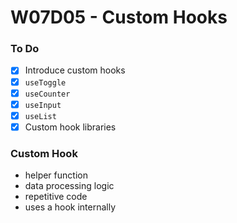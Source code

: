 # W07D05 - Custom Hooks

### To Do
- [x] Introduce custom hooks
- [x] `useToggle`
- [x] `useCounter`
- [x] `useInput`
- [x] `useList`
- [x] Custom hook libraries

### Custom Hook
* helper function
* data processing logic
* repetitive code
* uses a hook internally























